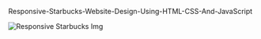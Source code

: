 Responsive-Starbucks-Website-Design-Using-HTML-CSS-And-JavaScript

![Responsive Starbucks Img](https://github.com/leodatadev/Responsive-Starbucks-Website-Design-Using-HTML-CSS-And-JavaScript/assets/141060396/bf619be2-0ed8-4b53-9f42-5a0322d432d8)

